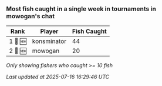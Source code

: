 ### Most fish caught in a single week in tournaments in mowogan's chat
| Rank | Player | Fish Caught |
|------|--------|-----------|
| 1 🥇 🆕 | konsminator  | 44 |
| 2 🥈 🆕 | mowogan  | 20 |

_Only showing fishers who caught >= 10 fish_

_Last updated at 2025-07-16 16:29:46 UTC_